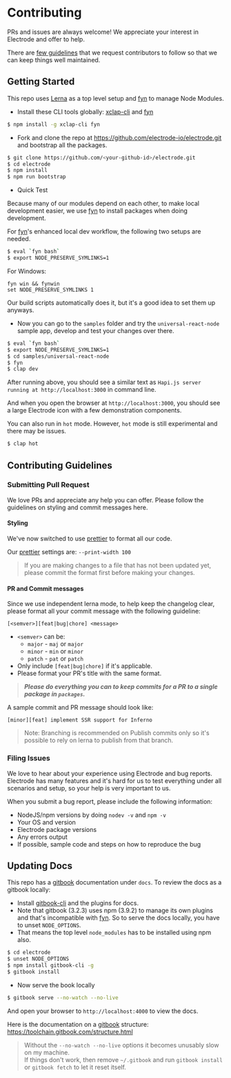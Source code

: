 # Contributing

PRs and issues are always welcome! We appreciate your interest in Electrode and offer to help.

There are [few guidelines](#contributing-guidelines) that we request contributors to follow so that we can keep things well maintained.

## Getting Started

This repo uses [Lerna] as a top level setup and [fyn] to manage Node Modules.

- Install these CLI tools globally: [xclap-cli] and [fyn]

```bash
$ npm install -g xclap-cli fyn
```

- Fork and clone the repo at <https://github.com/electrode-io/electrode.git> and bootstrap all the packages.

```bash
$ git clone https://github.com/<your-github-id>/electrode.git
$ cd electrode
$ npm install
$ npm run bootstrap
```

- Quick Test

Because many of our modules depend on each other, to make local development easier, we use [fyn] to install packages when doing development.

For [fyn]'s enhanced local dev workflow, the following two setups are needed.

```bash
$ eval `fyn bash`
$ export NODE_PRESERVE_SYMLINKS=1
```

For Windows:

```text
fyn win && fynwin
set NODE_PRESERVE_SYMLINKS 1
```

Our build scripts automatically does it, but it's a good idea to set them up anyways.

- Now you can go to the `samples` folder and try the `universal-react-node` sample app, develop and test your changes over there.

```bash
$ eval `fyn bash`
$ export NODE_PRESERVE_SYMLINKS=1
$ cd samples/universal-react-node
$ fyn
$ clap dev
```

After running above, you should see a similar text as `Hapi.js server running at http://localhost:3000` in command line.

And when you open the browser at `http://localhost:3000`, you should see a large Electrode icon with a few demonstration components.

You can also run in `hot` mode. However, `hot` mode is still experimental and there may be issues.

```bash
$ clap hot
```

## Contributing Guidelines

### Submitting Pull Request

We love PRs and appreciate any help you can offer. Please follow the guidelines on styling and commit messages here.

#### Styling

We've now switched to use [prettier] to format all our code.

Our [prettier] settings are: `--print-width 100`

> If you are making changes to a file that has not been updated yet, please commit the format first before making your changes.

#### PR and Commit messages

Since we use independent lerna mode, to help keep the changelog clear, please format all your commit message with the following guideline:

`[<semver>][feat|bug|chore] <message>`

- `<semver>` can be:
  - `major` - `maj` or `major`
  - `minor` - `min` or `minor`
  - `patch` - `pat` or `patch`
- Only include `[feat|bug|chore]` if it's applicable.
- Please format your PR's title with the same format.

> **_Please do everything you can to keep commits for a PR to a single package in `packages`._**

A sample commit and PR message should look like:

```text
[minor][feat] implement SSR support for Inferno
```

> Note: Branching is recommended on Publish commits only so it's possible to rely on lerna to publish from that branch.

### Filing Issues

We love to hear about your experience using Electrode and bug reports. Electrode has many features and it's hard for us to test everything under all scenarios and setup, so your help is very important to us.

When you submit a bug report, please include the following information:

- NodeJS/npm versions by doing `nodev -v` and `npm -v`
- Your OS and version
- Electrode package versions
- Any errors output
- If possible, sample code and steps on how to reproduce the bug

## Updating Docs

This repo has a [gitbook] documentation under `docs`. To review the docs as a gitbook locally:

- Install [gitbook-cli] and the plugins for docs.
- Note that gitbook (3.2.3) uses npm (3.9.2) to manage its own plugins and that's incompatible with [fyn]. So to serve the docs locally, you have to unset `NODE_OPTIONS`.
- That means the top level `node_modules` has to be installed using npm also.

```bash
$ cd electrode
$ unset NODE_OPTIONS
$ npm install gitbook-cli -g
$ gitbook install
```

- Now serve the book locally

```bash
$ gitbook serve --no-watch --no-live
```

And open your browser to `http://localhost:4000` to view the docs.

Here is the documentation on a [gitbook] structure: <https://toolchain.gitbook.com/structure.html>

> Without the `--no-watch --no-live` options it becomes unusably slow on my machine.\
> If things don't work, then remove `~/.gitbook` and run `gitbook install` or `gitbook fetch` to let it reset itself.

[gitbook-cli]: https://www.npmjs.com/package/gitbook-cli
[prettier]: https://www.npmjs.com/package/prettier
[lerna]: https://lernajs.io/
[gitbook]: https://www.gitbook.com
[xclap-cli]: https://www.npmjs.com/package/xclap-cli
[fyn]: https://www.npmjs.com/package/fyn
